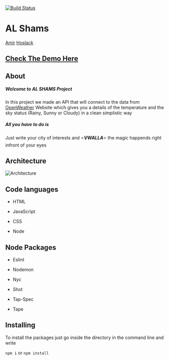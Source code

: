 [![Build Status](https://travis-ci.org/FACN3/al-shams.svg?branch=master)](https://travis-ci.org/FACN3/al-shams)

# AL Shams
[Amir](https://github.com/Amirk390) [Hoslack](https://github.com/hoslack)

## [Check The Demo Here](https://alshams.herokuapp.com/)

## About

##### Welcome to *AL SHAMS* Project
In this project we made an API that will connect to the data from [OpenWeather](https://openweathermap.org) Website which gives you a details of the temperature and the sky status (Rainy, Sunny or Cloudy) in a clean simplistic way

##### All you have to do is
Just write your city of interests and :star:***VWALLA***:star: the magic happends right infront of your eyes

## Architecture

![Architecture](https://user-images.githubusercontent.com/24490876/33364123-b64c042c-d4eb-11e7-93a6-3649275eea1b.jpg)


## Code languages

+ HTML

+ JavaScript

+ CSS

+ Node

## Node Packages

+ Eslint

+ Nodemon

+ Nyc

+ Shot

+ Tap-Spec

+ Tape

## Installing

To install the packages just go inside the directory in the command line and write

`npm i` or `npm install`
